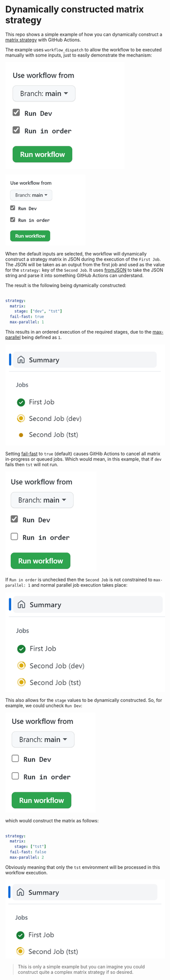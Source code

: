# Dynamically constructed matrix strategy

This repo shows a simple example of how you can dynamically construct a [matrix strategy](https://docs.github.com/en/actions/using-jobs/using-a-matrix-for-your-jobs) with GitHub Actions.

The example uses `workflow_dispatch` to allow the workflow to be executed manually with some inputs, just to easily demonstrate the mechanism:

![inputs all selected](images/workflow_dispatch_inputs.png)

<img src="https://github.com/tonyskidmore/gha-sequential-matrix/blob/main/images/workflow_dispatch_inputs.png?raw=true" width=50% height=50%>

When the default inputs are selected, the workflow will dynamically construct a strategy matrix in JSON during the execution of the `First Job`.  The JSON will be taken as an output from the first job and used as the value for the `strategy:` key of the `Second Job`.  It uses [fromJSON](https://docs.github.com/en/actions/learn-github-actions/expressions#fromjson) to take the JSON string and parse it into something GitHub Actions can understand.  

The result is the following being dynamically constructed:

````yaml

strategy:
  matrix:
    stage: ["dev", "tst"]
  fail-fast: true
  max-parallel: 1

````
This results in an ordered execution of the required stages, due to the [max-parallel](https://docs.github.com/en/actions/using-workflows/workflow-syntax-for-github-actions#jobsjob_idstrategymax-parallel) being defined as `1`.

![jobs in order](images/with_dev_in_order.png)

Setting [fail-fast](https://docs.github.com/en/actions/using-workflows/workflow-syntax-for-github-actions#jobsjob_idstrategyfail-fast) to `true` (default) causes GitHib Actions to cancel all matrix in-progress or queued jobs.  Which would mean, in this example, that if `dev` fails then `tst` will not run.  

![not max-parallel constrained](images/workflow_dispatch_inputs_no_order.png)

If `Run in order` is unchecked then the `Second Job` is not constrained to `max-parallel: 1` and normal parallel job execution takes place:

![parallel jobs](images/with_dev_no_order.png)

This also allows for the `stage` values to be dynamically constructed.  So, for example, we could uncheck `Run Dev`:

![uncheck dev](images/workflow_dispatch_inputs_no_dev_no_order.png)

which would construct the matrix as follows:

````yaml

strategy:
  matrix:
    stage: ["tst"]
  fail-fast: false
  max-parallel: 2

````

Obviously meaning that only the `tst` environment will be processed in this workflow execution.

![no dev no order](images/no_dev_no_order.png)

> This is only a simple example but you can imagine you could construct quite a complex matrix strategy if so desired.
